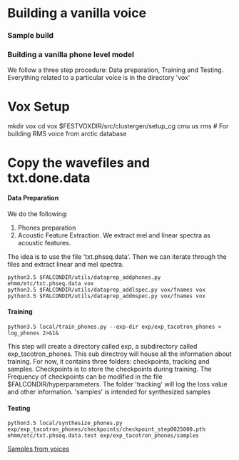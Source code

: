 # Building a vanilla voice


### Sample build

### Building a vanilla phone level model

We follow a three step procedure: Data preparation, Training and Testing. Everything related to a particular voice is in the directory 'vox'

# Vox Setup

mkdir vox
cd vox
$FESTVOXDIR/src/clustergen/setup_cg cmu us rms # For building RMS voice from arctic database

# Copy the wavefiles and txt.done.data

#### Data Preparation

We do the following:

1) Phones preparation
2) Acoustic Feature Extraction. We extract mel and linear spectra as acoustic features.

The idea is to use the file 'txt.phseq.data'. Then we can iterate through the files and extract linear and mel spectra. 

```text
python3.5 $FALCONDIR/utils/dataprep_addphones.py ehmm/etc/txt.phseq.data vox 
python3.5 $FALCONDIR/utils/dataprep_addlspec.py vox/fnames vox 
python3.5 $FALCONDIR/utils/dataprep_addmspec.py vox/fnames vox 

```

#### Training

```text
python3.5 local/train_phones.py --exp-dir exp/exp_tacotron_phones > log_phones 2>&1&
```

This step will create a directory called exp, a subdirectory called exp_tacotron_phones. This sub directroy will house
all the information about training. For now, it contains three folders: checkpoints, tracking and samples. Checkpoints is to store 
the checkpoints during training. The Frequency of checkpoints can be modified in the file $FALCONDIR/hyperparameters. The folder 'tracking'
will log the loss value and other information. 'samples' is intended for synthesized samples

#### Testing

```text
python3.5 local/synthesize_phones.py exp/exp_tacotron_phones/checkpoints/checkpoint_step0025000.pth ehmm/etc/txt.phseq.data.test exp/exp_tacotron_phones/samples 
```

[Samples from voices](http://tts.speech.cs.cmu.edu/rsk/projects/falcon/exp/tts_phseq.html)

## 

